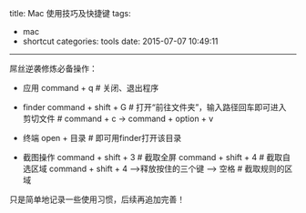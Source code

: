 title: Mac 使用技巧及快捷键
tags:
  - mac
  - shortcut
categories: tools
date: 2015-07-07 10:49:11
---
屌丝逆袭修炼必备操作：
- 应用
	   command + q		# 关闭、退出程序

- finder
	   command + shift + G		# 打开“前往文件夹”，输入路径回车即可进入
	   剪切文件		# command + c -> command + option + v

- 终端
    	open + 目录		# 即可用finder打开该目录

<!-- more -->

- 截图操作
    	command + shift + 3		# 截取全屏
        command + shift + 4		# 截取自选区域
        command + shift + 4  —>释放按住的三个键 —> 空格   # 截取规则的区域

只是简单地记录一些使用习惯，后续再追加完善！